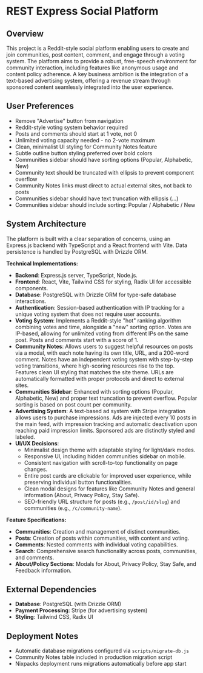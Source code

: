 # REST Express Social Platform

## Overview
This project is a Reddit-style social platform enabling users to create and join communities, post content, comment, and engage through a voting system. The platform aims to provide a robust, free-speech environment for community interaction, including features like anonymous usage and content policy adherence. A key business ambition is the integration of a text-based advertising system, offering a revenue stream through sponsored content seamlessly integrated into the user experience.

## User Preferences
- Remove "Advertise" button from navigation
- Reddit-style voting system behavior required
- Posts and comments should start at 1 vote, not 0
- Unlimited voting capacity needed - no 2-vote maximum
- Clean, minimalist UI styling for Community Notes feature
- Subtle outline button styling preferred over bold colors
- Communities sidebar should have sorting options (Popular, Alphabetic, New)
- Community text should be truncated with ellipsis to prevent component overflow
- Community Notes links must direct to actual external sites, not back to posts
- Communities sidebar should have text truncation with ellipsis (...)
- Communities sidebar should include sorting: Popular / Alphabetic / New

## System Architecture
The platform is built with a clear separation of concerns, using an Express.js backend with TypeScript and a React frontend with Vite. Data persistence is handled by PostgreSQL with Drizzle ORM.

**Technical Implementations:**
- **Backend**: Express.js server, TypeScript, Node.js.
- **Frontend**: React, Vite, Tailwind CSS for styling, Radix UI for accessible components.
- **Database**: PostgreSQL with Drizzle ORM for type-safe database interactions.
- **Authentication**: Session-based authentication with IP tracking for a unique voting system that does not require user accounts.
- **Voting System**: Implements a Reddit-style "hot" ranking algorithm combining votes and time, alongside a "new" sorting option. Votes are IP-based, allowing for unlimited voting from different IPs on the same post. Posts and comments start with a score of 1.
- **Community Notes**: Allows users to suggest helpful resources on posts via a modal, with each note having its own title, URL, and a 200-word comment. Notes have an independent voting system with step-by-step voting transitions, where high-scoring resources rise to the top. Features clean UI styling that matches the site theme. URLs are automatically formatted with proper protocols and direct to external sites.
- **Communities Sidebar**: Enhanced with sorting options (Popular, Alphabetic, New) and proper text truncation to prevent overflow. Popular sorting is based on post count per community.
- **Advertising System**: A text-based ad system with Stripe integration allows users to purchase impressions. Ads are injected every 10 posts in the main feed, with impression tracking and automatic deactivation upon reaching paid impression limits. Sponsored ads are distinctly styled and labeled.
- **UI/UX Decisions**:
    - Minimalist design theme with adaptable styling for light/dark modes.
    - Responsive UI, including hidden communities sidebar on mobile.
    - Consistent navigation with scroll-to-top functionality on page changes.
    - Entire post cards are clickable for improved user experience, while preserving individual button functionalities.
    - Clean modal designs for features like Community Notes and general information (About, Privacy Policy, Stay Safe).
    - SEO-friendly URL structure for posts (e.g., `/post/id/slug`) and communities (e.g., `/c/community-name`).

**Feature Specifications:**
- **Communities**: Creation and management of distinct communities.
- **Posts**: Creation of posts within communities, with content and voting.
- **Comments**: Nested comments with individual voting capabilities.
- **Search**: Comprehensive search functionality across posts, communities, and comments.
- **About/Policy Sections**: Modals for About, Privacy Policy, Stay Safe, and Feedback information.

## External Dependencies
- **Database**: PostgreSQL (with Drizzle ORM)
- **Payment Processing**: Stripe (for advertising system)
- **Styling**: Tailwind CSS, Radix UI

## Deployment Notes
- Automatic database migrations configured via `scripts/migrate-db.js`
- Community Notes table included in production migration script
- Nixpacks deployment runs migrations automatically before app start
